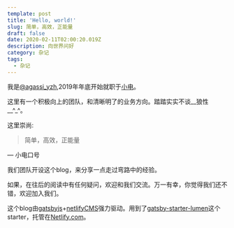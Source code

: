 ```yaml
---
template: post
title: 'Hello, world!'
slug: 简单，高效，正能量
draft: false
date: 2020-02-11T02:00:20.019Z
description: 向世界问好
category: 杂记
tags:
  - 杂记
---
```

我是[@agassi_yzh](https://twitter.com/Agassi_yzh),2019年年底开始就职于[小电](https://www.dian.so/)。

这里有一个积极向上的团队，和清晰明了的业务方向。踏踏实实不谈__狼性__^_^。

这里崇尚:

> 简单，高效，正能量
>
— 小电口号


我们团队开设这个blog，来分享一点走过弯路中的经验。

如果，在往后的阅读中有任何疑问，欢迎和我们交流。万一有幸，你觉得我们还不错，欢迎加入我们。

这个blog由[gatsbyjs][1]+[netlifyCMS][3]强力驱动。用到了[gatsby-starter-lumen][3]这个starter，托管在[Netlify.com][4]。

[1]: https://www.gatsbyjs.org/
[2]: https://www.netlifycms.org/
[3]: https://www.gatsbyjs.org/starters/alxshelepenok/gatsby-starter-lumen/
[4]: https://netlify.com/
